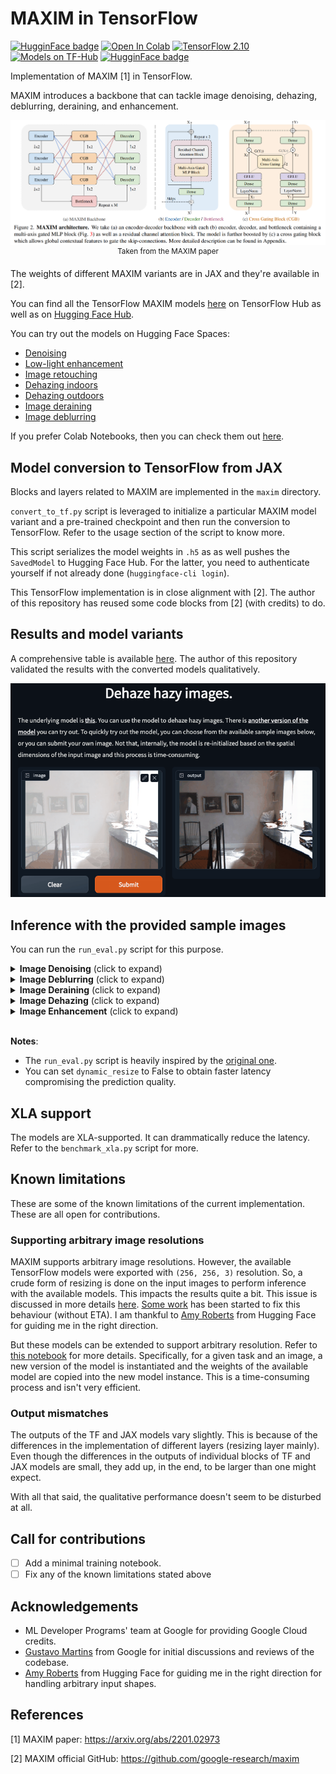 # MAXIM in TensorFlow

[![HugginFace badge](https://img.shields.io/badge/🤗%20Hugging%20Face-Spaces-yellow.svg)](https://huggingface.co/spaces/sayakpaul/maxim-spaces)
[![Open In Colab](https://colab.research.google.com/assets/colab-badge.svg)](https://colab.research.google.com/github/sayakpaul/maxim-tf/blob/main/notebooks/inference-dynamic-resize.ipynb) [![TensorFlow 2.10](https://img.shields.io/badge/TensorFlow-2.10-FF6F00?logo=tensorflow)](https://github.com/tensorflow/tensorflow/releases/tag/v2.8.0)
[![Models on TF-Hub](https://img.shields.io/badge/TF--Hub-Models%20on%20TF--Hub-orange)](https://tfhub.dev/sayakpaul/collections/maxim/1)
[![HugginFace badge](https://img.shields.io/badge/🤗%20Hugging%20Face-Hub-yellow.svg)](https://huggingface.co/models?pipeline_tag=image-to-image&sort=downloads&search=maxim)

Implementation of MAXIM [1] in TensorFlow.

MAXIM introduces a backbone that can tackle image denoising, dehazing, deblurring, deraining, and enhancement.

<div align="center">
    <img src="images/overview.png"/>
    <sup>Taken from the MAXIM paper</sup>
</div>

The weights of different MAXIM variants are in JAX and they're available in [2]. 

You can find all the TensorFlow MAXIM models [here](https://tfhub.dev/sayakpaul/collections/maxim/1) on TensorFlow Hub as
well as on [Hugging Face Hub](https://huggingface.co/models?pipeline_tag=image-to-image&sort=downloads&search=maxim).

You can try out the models on Hugging Face Spaces:

* [Denoising](https://huggingface.co/spaces/sayakpaul/sidd-denoising-maxim)
* [Low-light enhancement](https://huggingface.co/spaces/sayakpaul/lol-enhancement-maxim)
* [Image retouching](https://huggingface.co/spaces/sayakpaul/fivek-retouching-maxim)
* [Dehazing indoors](https://huggingface.co/spaces/sayakpaul/sots-indoor-dehazing-maxim)
* [Dehazing outdoors](https://huggingface.co/spaces/sayakpaul/sots-outdoor-dehazing-maxim)
* [Image deraining](https://huggingface.co/spaces/sayakpaul/rain13k-deraining-maxim)
* [Image deblurring](https://huggingface.co/spaces/sayakpaul/gopro-deblurring-maxim)

If you prefer Colab Notebooks, then you can check them out [here](https://github.com/sayakpaul/maxim-tf/tree/main/notebooks). 
## Model conversion to TensorFlow from JAX

Blocks and layers related to MAXIM are implemented in the `maxim` directory. 

`convert_to_tf.py` script is leveraged to initialize a particular MAXIM model variant and a pre-trained checkpoint and then run the conversion to TensorFlow. Refer to the usage section of the script to know more. 

This script serializes the model weights in `.h5` as as well pushes the `SavedModel` to Hugging Face Hub. For the latter, you need to authenticate yourself if not already done (`huggingface-cli login`).

This TensorFlow implementation is in close alignment with [2]. The author of this repository has reused some code blocks from [2] (with credits) to do. 

## Results and model variants

A comprehensive table is available [here](https://github.com/google-research/maxim#results-and-pre-trained-models). The author of this repository validated the results with the converted models qualitatively. 

<div align="center">
<img src="images/maxim.gif" width=575>
</div>

## Inference with the provided sample images

You can run the `run_eval.py` script for this purpose.

<details>
  <summary><strong>Image Denoising</strong> (click to expand) </summary>

```
python3 maxim/run_eval.py --task Denoising --ckpt_path gs://tfhub-modules/sayakpaul/maxim_s-3_denoising_sidd/1/uncompressed \
  --input_dir images/Denoising --output_dir images/Results --has_target=False --dynamic_resize=True
```
</details>

<details>
  <summary><strong>Image Deblurring</strong> (click to expand) </summary>

```
python3 maxim/run_eval.py --task Deblurring --ckpt_path gs://tfhub-modules/sayakpaul/maxim_s-3_deblurring_gopro/1/uncompressed \
  --input_dir images/Deblurring --output_dir images/Results --has_target=False --dynamic_resize=True
```
</details>

<details>
  <summary><strong>Image Deraining</strong> (click to expand) </summary>

Rain streak:
```
python3 maxim/run_eval.py --task Deraining --ckpt_path gs://tfhub-modules/sayakpaul/maxim_s-2_deraining_rain13k/1/uncompressed \
  --input_dir images/Deraining --output_dir images/Results --has_target=False --dynamic_resize=True
```

Rain drop:
```
python3 maxim/run_eval.py --task Deraining --ckpt_path gs://tfhub-modules/sayakpaul/maxim_s-2_deraining_raindrop/1/uncompressed \
  --input_dir images/Deraining --output_dir images/Results --has_target=False --dynamic_resize=True
```
</details>

<details>
  <summary><strong>Image Dehazing</strong> (click to expand) </summary>

Indoor:
```
python3 maxim/run_eval.py --task Dehazing --ckpt_path gs://tfhub-modules/sayakpaul/maxim_s-2_dehazing_sots-indoor/1/uncompressed \
  --input_dir images/Dehazing --output_dir images/Results --has_target=False --dynamic_resize=True
```

Outdoor:
```
python3 maxim/run_eval.py --task Dehazing --ckpt_path gs://tfhub-modules/sayakpaul/maxim_s-2_dehazing_sots-outdoor/1/uncompressed \
  --input_dir images/Dehazing --output_dir images/Results --has_target=False --dynamic_resize=True
```
</details>

<details>
  <summary><strong>Image Enhancement</strong> (click to expand) </summary>

Low-light enhancement:
```
python3 maxim/run_eval.py --task Enhancement --ckpt_path gs://tfhub-modules/sayakpaul/maxim_s-2_enhancement_lol/1/uncompressed \
  --input_dir images/Enhancement --output_dir images/Results --has_target=False --dynamic_resize=True
```

Retouching:
```
python3 maxim/run_eval.py --task Enhancement --ckpt_path gs://tfhub-modules/sayakpaul/maxim_s-2_enhancement_fivek/1/uncompressed \
  --input_dir images/Enhancement --output_dir images/Results --has_target=False --dynamic_resize=True
```
</details>
<br>

**Notes**:

* The `run_eval.py` script is heavily inspired by the [original one](https://github.com/google-research/maxim/blob/main/maxim/run_eval.py). 
* You can set `dynamic_resize` to False to obtain faster latency compromising the prediction quality.


## XLA support

The models are XLA-supported. It can drammatically reduce the latency. Refer to the `benchmark_xla.py` script for more. 

## Known limitations

These are some of the known limitations of the current implementation. These are all
open for contributions.

### Supporting arbitrary image resolutions

MAXIM supports arbitrary image resolutions. However, the available TensorFlow models were exported with `(256, 256, 3)` resolution. So, a crude form of resizing is done on the input images to perform inference with the available models. This impacts the results quite a bit. This issue is discussed in more details [here](https://github.com/sayakpaul/maxim-tf/issues/11). [Some work](https://github.com/sayakpaul/maxim-tf/pull/20) has been started to fix this behaviour (without ETA). I am thankful to [Amy Roberts](https://uk.linkedin.com/in/amy-roberts-70903a6a) from Hugging Face for guiding me in the right direction.

But these models can be extended to support arbitrary resolution. Refer to [this notebook](https://colab.research.google.com/github/sayakpaul/maxim-tf/blob/main/notebooks/inference-dynamic-resize.ipynb) for more details. Specifically, for a given task and an image, a new version of the model is instantiated and the weights of the available model are copied into the new model instance. This is a time-consuming process and isn't very efficient. 

### Output mismatches

The outputs of the TF and JAX models vary slightly. This is because of the differences in the implementation of different layers (resizing layer mainly). Even though the differences in the outputs of individual blocks of TF and JAX models are small, they add up, in the end, to be larger than one might expect. 

With all that said, the qualitative performance doesn't seem to be disturbed at all.

## Call for contributions

- [ ] Add a minimal training notebook.
- [ ] Fix any of the known limitations stated above

## Acknowledgements

* ML Developer Programs' team at Google for providing Google Cloud credits.
* [Gustavo Martins](https://twitter.com/gusthema?lang=en) from Google for initial discussions and reviews of the codebase.
* [Amy Roberts](https://uk.linkedin.com/in/amy-roberts-70903a6a) from Hugging Face for guiding me in the right direction for handling arbitrary input shapes.

## References

[1] MAXIM paper: https://arxiv.org/abs/2201.02973

[2] MAXIM official GitHub: https://github.com/google-research/maxim
